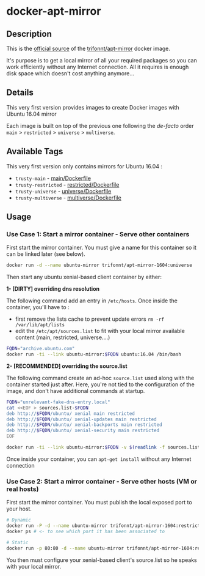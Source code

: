 # docker-apt-mirror

## Description

This is the [official source](https://github.com/trifonnt/docker-apt-mirror/tree/master)
of the [trifonnt/apt-mirror](https://registry.hub.docker.com/u/trifonnt/apt-mirror-1604/)
docker image.

It's purpose is to get a local mirror of all your required packages so you can work efficiently without any Internet connection.
All it requires is enough disk space which doesn't cost anything anymore...

## Details

This very first version provides images to create Docker images with Ubuntu 16.04 mirror

Each image is built on top of the previous one following the *de-facto* order
`main` > `restricted` > `universe` > `multiverse`.

## Available Tags

This very first version only contains mirrors for Ubuntu 16.04 :
- `trusty-main` - [main/Dockerfile](https://github.com/trifonnt/docker-apt-mirror/tree/master/main)
- `trusty-restricted` - [restricted/Dockerfile](https://github.com/trifonnt/docker-apt-mirror/tree/master/restricted)
- `trusty-universe` - [universe/Dockerfile](https://github.com/trifonnt/docker-apt-mirror/tree/master/universe)
- `trusty-multiverse` - [multiverse/Dockerfile](https://github.com/trifonnt/docker-apt-mirror/tree/master/multiverse)

## Usage

### Use Case 1: Start a mirror container - Serve other containers

First start the mirror container.
You must give a name for this container so it can be linked later (see below).

```bash
docker run -d --name ubuntu-mirror trifonnt/apt-mirror-1604:universe
```

Then start any ubuntu xenial-based client container by either:

**1- [DIRTY] overriding dns resolution**

The following command add an entry in `/etc/hosts`.
Once inside the container, you'll have to :
- first remove the lists cache to prevent update errors `rm -rf /var/lib/apt/lists`
- edit the `/etc/apt/sources.list` to fit with your local mirror available content (main, restricted, universe....)

```bash
FQDN="archive.ubuntu.com"
docker run -ti --link ubuntu-mirror:$FQDN ubuntu:16.04 /bin/bash
```

**2- [RECOMMENDED] overriding the source.list**

The following command create an ad-hoc `source.list` used along with the container started just after.
Here, you're not tied to the configuration of the image, and don't have additional commands at startup.

```bash
FQDN="unrelevant-fake-dns-entry.local"
cat <<EOF > sources.list-$FQDN
deb http://$FQDN/ubuntu/ xenial main restricted
deb http://$FQDN/ubuntu/ xenial-updates main restricted
deb http://$FQDN/ubuntu/ xenial-backports main restricted
deb http://$FQDN/ubuntu/ xenial-security main restricted
EOF

docker run -ti --link ubuntu-mirror:$FQDN -v $(readlink -f sources.list-$FQDN):/etc/apt/sources.list ubuntu:16.04 /bin/bash
```

Once inside your container, you can `apt-get install` without any Internet connection

### Use Case 2: Start a mirror container - Serve other hosts (VM or real hosts)

First start the mirror container.
You must publish the local exposed port to your host.

```bash
# Dynamic
docker run -P -d --name ubuntu-mirror trifonnt/apt-mirror-1604:restricted
docker ps # <- to see which port it has been associated to

# Static
docker run -p 80:80 -d --name ubuntu-mirror trifonnt/apt-mirror-1604:restricted
```

You then must configure your xenial-based client's source.list so he speaks with your local mirror.

